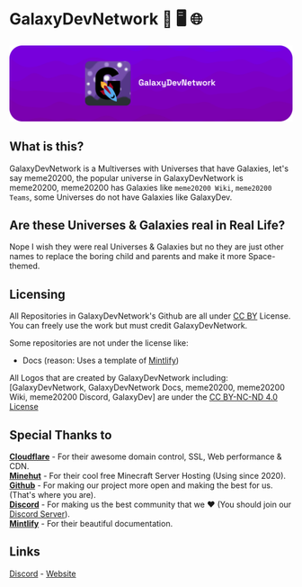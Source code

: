 # GalaxyDevNetwork 🌌 🖥️ 🌐
![GalaxyDevNetwork Banner](https://raw.githubusercontent.com/galaxydevnetwork/.github/main/profile/GDN.png)
## What is this?
GalaxyDevNetwork is a Multiverses with Universes that have Galaxies, let's say meme20200, the popular universe in GalaxyDevNetwork is meme20200,
meme20200 has Galaxies like `meme20200 Wiki`, `meme20200 Teams`, some Universes do not have Galaxies like GalaxyDev.

## Are these Universes & Galaxies real in Real Life?
Nope I wish they were real Universes & Galaxies but no they are just other names to replace the boring child and parents and make it more Space-themed.

## Licensing
All Repositories in GalaxyDevNetwork's Github are all under [CC BY](https://creativecommons.org/licenses/by/4.0/) License. You can freely use the work but must credit GalaxyDevNetwork.

Some repositories are not under the license like:
- Docs (reason: Uses a template of [Mintlify](https://mintlify.com))

All Logos that are created by GalaxyDevNetwork including: [GalaxyDevNetwork, GalaxyDevNetwork Docs, meme20200, meme20200 Wiki, meme20200 Discord, GalaxyDev] are under the [CC BY-NC-ND 4.0 License](https://creativecommons.org/licenses/by-nc-nd/4.0/) 
## Special Thanks to
**[Cloudflare](https://cloudflare.com)** - For their awesome domain control, SSL, Web performance & CDN.<br/>
**[Minehut](https://minehut.com)** - For their cool free Minecraft Server Hosting (Using since 2020).<br/>
**[Github](https://github.com)** - For making our project more open and making the best for us. (That's where you are).<br/>
**[Discord](https://discord.com)** - For making us the best community that we :heart: (You should join our [Discord Server](https://discord.gg/pvMdwVhekf)).<br/>
**[Mintlify](https://mintlify.com)** - For their beautiful documentation.

## Links
[Discord](https://discord.gg/pvMdwVhekf) - [Website](https://galaxydevnetwork.com)
